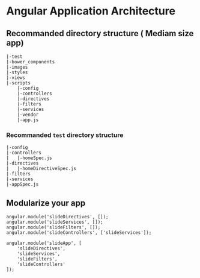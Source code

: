 # Angular Application Architecture

## Recommanded directory structure ( Mediam size app)

```
|-test
|-bower_components
|-images
|-styles
|-views
|-scripts
	|-config
	|-controllers
	|-directives
	|-filters
	|-services
	|-vendor
	|-app.js
```	

### Recommanded `test` directory structure

```
|-config
|-controllers
|	|-homeSpec.js
|-directives
|	|-homeDirectiveSpec.js
|-filters
|-services
|-appSpec.js

```	

## Modularize your app

```
angular.module('slideDirectives', []);
angular.module('slideServices', []);
angular.module('slideFilters', []);
angular.module('slideControllers', ['slideServices']);

angular.module('slideApp', [
	'slideDirectives',
	'slideServices',
	'slideFilters',
	'slideControllers'
]);
```
